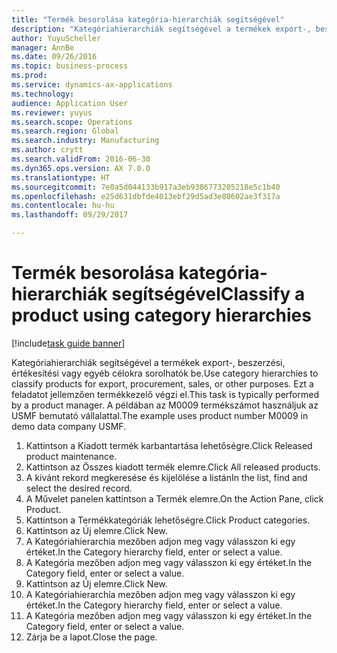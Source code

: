```yaml
--- 
title: "Termék besorolása kategória-hierarchiák segítségével"
description: "Kategóriahierarchiák segítségével a termékek export-, beszerzési, értékesítési vagy egyéb célokra sorolhatók be."
author: YuyuScheller
manager: AnnBe
ms.date: 09/26/2016
ms.topic: business-process
ms.prod: 
ms.service: dynamics-ax-applications
ms.technology: 
audience: Application User
ms.reviewer: yuyus
ms.search.scope: Operations
ms.search.region: Global
ms.search.industry: Manufacturing
ms.author: crytt
ms.search.validFrom: 2016-06-30
ms.dyn365.ops.version: AX 7.0.0
ms.translationtype: HT
ms.sourcegitcommit: 7e0a5d044133b917a3eb9386773205218e5c1b40
ms.openlocfilehash: e25d631dbfde4013ebf29d5ad3e88602ae3f317a
ms.contentlocale: hu-hu
ms.lasthandoff: 09/29/2017

---
```

# <a name="classify-a-product-using-category-hierarchies"></a><span data-ttu-id="1869f-103">Termék besorolása kategória-hierarchiák segítségével</span><span class="sxs-lookup"><span data-stu-id="1869f-103">Classify a product using category hierarchies</span></span>

[!include[task guide banner](../../includes/task-guide-banner.md)]

<span data-ttu-id="1869f-104">Kategóriahierarchiák segítségével a termékek export-, beszerzési, értékesítési vagy egyéb célokra sorolhatók be.</span><span class="sxs-lookup"><span data-stu-id="1869f-104">Use category hierarchies to classify products for export, procurement, sales, or other purposes.</span></span> <span data-ttu-id="1869f-105">Ezt a feladatot jellemzően termékkezelő végzi el.</span><span class="sxs-lookup"><span data-stu-id="1869f-105">This task is typically performed by a product manager.</span></span> <span data-ttu-id="1869f-106">A példában az M0009 termékszámot használjuk az USMF bemutató vállalattal.</span><span class="sxs-lookup"><span data-stu-id="1869f-106">The example uses product number M0009 in demo data company USMF.</span></span>

1. <span data-ttu-id="1869f-107">Kattintson a Kiadott termék karbantartása lehetőségre.</span><span class="sxs-lookup"><span data-stu-id="1869f-107">Click Released product maintenance.</span></span>
2. <span data-ttu-id="1869f-108">Kattintson az Összes kiadott termék elemre.</span><span class="sxs-lookup"><span data-stu-id="1869f-108">Click All released products.</span></span>
3. <span data-ttu-id="1869f-109">A kívánt rekord megkeresése és kijelölése a listán</span><span class="sxs-lookup"><span data-stu-id="1869f-109">In the list, find and select the desired record.</span></span>
4. <span data-ttu-id="1869f-110">A Művelet panelen kattintson a Termék elemre.</span><span class="sxs-lookup"><span data-stu-id="1869f-110">On the Action Pane, click Product.</span></span>
5. <span data-ttu-id="1869f-111">Kattintson a Termékkategóriák lehetőségre.</span><span class="sxs-lookup"><span data-stu-id="1869f-111">Click Product categories.</span></span>
6. <span data-ttu-id="1869f-112">Kattintson az Új elemre.</span><span class="sxs-lookup"><span data-stu-id="1869f-112">Click New.</span></span>
7. <span data-ttu-id="1869f-113">A Kategóriahierarchia mezőben adjon meg vagy válasszon ki egy értéket.</span><span class="sxs-lookup"><span data-stu-id="1869f-113">In the Category hierarchy field, enter or select a value.</span></span>
8. <span data-ttu-id="1869f-114">A Kategória mezőben adjon meg vagy válasszon ki egy értéket.</span><span class="sxs-lookup"><span data-stu-id="1869f-114">In the Category field, enter or select a value.</span></span>
9. <span data-ttu-id="1869f-115">Kattintson az Új elemre.</span><span class="sxs-lookup"><span data-stu-id="1869f-115">Click New.</span></span>
10. <span data-ttu-id="1869f-116">A Kategóriahierarchia mezőben adjon meg vagy válasszon ki egy értéket.</span><span class="sxs-lookup"><span data-stu-id="1869f-116">In the Category hierarchy field, enter or select a value.</span></span>
11. <span data-ttu-id="1869f-117">A Kategória mezőben adjon meg vagy válasszon ki egy értéket.</span><span class="sxs-lookup"><span data-stu-id="1869f-117">In the Category field, enter or select a value.</span></span>
12. <span data-ttu-id="1869f-118">Zárja be a lapot.</span><span class="sxs-lookup"><span data-stu-id="1869f-118">Close the page.</span></span>


